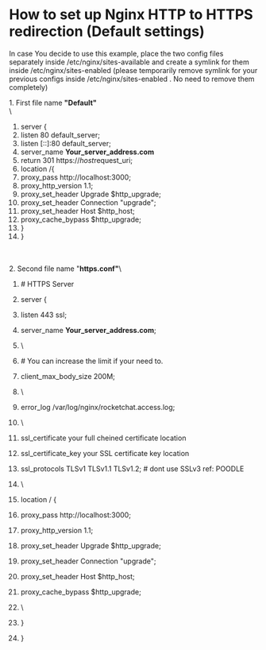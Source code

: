 # How to set up Nginx HTTP to HTTPS redirection (Default settings)

In case You decide to use this example, place the two config files separately inside /etc/nginx/sites-available and create a symlink for them inside /etc/nginx/sites-enabled (please temporarily remove symlink for your previous configs inside /etc/nginx/sites-enabled . No need to remove them completely)





1\. First file name **"Default"**\
\


1. &#x20;   server {
2. &#x20;       listen       80 default\_server;
3. &#x20;       listen       \[::]:80 default\_server;
4. &#x20;       server\_name **Your\_server\_address.com**
5. return 301 https://$host$request\_uri;
6. location /{
7. proxy\_pass http://localhost:3000;
8. proxy\_http\_version 1.1;
9. proxy\_set\_header Upgrade $http\_upgrade;
10. proxy\_set\_header Connection "upgrade";
11. proxy\_set\_header Host $http\_host;
12. proxy\_cache\_bypass $http\_upgrade;
13. }
14. &#x20;   }&#x20;

\
\
2\. Second file name "**https.conf"**\


1. \# HTTPS Server
2. server {
3. &#x20;   listen 443 ssl;
4. &#x20;   server\_name **Your\_server\_address.com**;
5. \

6. &#x20;   \# You can increase the limit if your need to.
7. &#x20;   client\_max\_body\_size 200M;
8. \

9. &#x20;   error\_log /var/log/nginx/rocketchat.access.log;
10. \

11. &#x20;   ssl\_certificate your full cheined certificate location&#x20;
12. &#x20;   ssl\_certificate\_key your SSL certificate key location
13. &#x20;   ssl\_protocols TLSv1 TLSv1.1 TLSv1.2; # dont use SSLv3 ref: POODLE
14. \

15. &#x20;   location / {
16. &#x20;       proxy\_pass http://localhost:3000;
17. &#x20;       proxy\_http\_version 1.1;
18. &#x20;       proxy\_set\_header Upgrade $http\_upgrade;
19. &#x20;       proxy\_set\_header Connection "upgrade";
20. &#x20;       proxy\_set\_header Host $http\_host;
21. proxy\_cache\_bypass $http\_upgrade;
22. \

23. &#x20;   }
24. }
